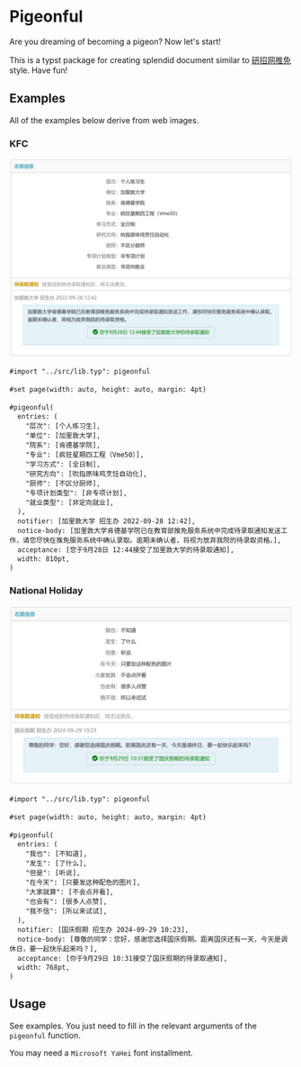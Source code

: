 # Pigeonful

Are you dreaming of becoming a pigeon? Now let's start!

This is a typst package for creating splendid document similar to [研招网推免](https://yz.chsi.com.cn/tm/student/dlqtz/list.action) style. Have fun!

## Examples

All of the examples below derive from web images.

### KFC

![KFC](./examples/kfc.svg)

```typst
#import "../src/lib.typ": pigeonful

#set page(width: auto, height: auto, margin: 4pt)

#pigeonful(
  entries: (
    "层次": [个人练习生],
    "单位": [加里敦大学],
    "院系": [肯德基学院],
    "专业": [疯狂星期四工程（Vme50）],
    "学习方式": [全日制],
    "研究方向": [吮指原味鸡烹饪自动化],
    "厨师": [不区分厨师],
    "专项计划类型": [非专项计划],
    "就业类型": [非定向就业],
  ),
  notifier: [加里敦大学 招生办 2022-09-28 12:42],
  notice-body: [加里敦大学肯德基学院已在教育部推免服务系统中完成待录取通知发送工作，请您尽快在推免服务系统中确认录取。逾期未确认者，将视为放弃我院的待录取资格。],
  acceptance: [您于9月28日 12:44接受了加里敦大学的待录取通知],
  width: 810pt,
)
```

### National Holiday

![Holiday](./examples/holiday.svg)

```typst
#import "../src/lib.typ": pigeonful

#set page(width: auto, height: auto, margin: 4pt)

#pigeonful(
  entries: (
    "我也": [不知道],
    "发生": [了什么],
    "但是": [听说],
    "在今天": [只要发这种配色的图片],
    "大家就算": [不会点开看],
    "也会有": [很多人点赞],
    "我不信": [所以来试试],
  ),
  notifier: [国庆假期 招生办 2024-09-29 10:23],
  notice-body: [尊敬的同学：您好，感谢您选择国庆假期。距离国庆还有一天，今天是调休日，要一起快乐起来吗？],
  acceptance: [你于9月29日 10:31接受了国庆假期的待录取通知],
  width: 768pt,
)
```

## Usage

See examples. You just need to fill in the relevant arguments of the `pigeonful` function.

You may need a `Microsoft YaHei` font installment.
